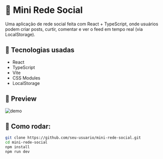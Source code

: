 # 🚀 Mini Rede Social

Uma aplicação de rede social feita com React + TypeScript, onde usuários podem criar posts, curtir, comentar e ver o feed em tempo real (via LocalStorage).

## 🧪 Tecnologias usadas
- React
- TypeScript
- Vite
- CSS Modules
- LocalStorage

## 📸 Preview
![demo](./screenshot.gif)

## 🔧 Como rodar:
```bash
git clone https://github.com/seu-usuario/mini-rede-social.git
cd mini-rede-social
npm install
npm run dev
